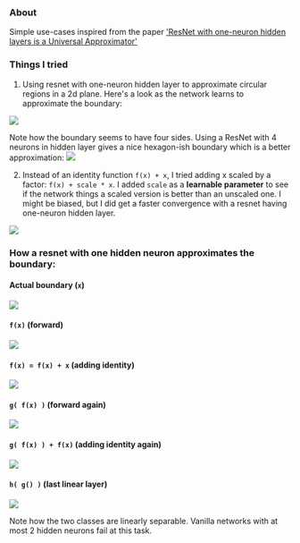 ### About
Simple use-cases inspired from the paper ['ResNet with one-neuron hidden layers is a Universal Approximator'](https://arxiv.org/abs/1806.10909)

### Things I tried

1. Using resnet with one-neuron hidden layer to approximate circular regions in a 2d plane. Here's a look as the network learns to approximate the boundary:

![](https://github.com/vinsis/points-in-2d/blob/master/resnet_1h.gif?raw=true)

Note how the boundary seems to have four sides. Using a ResNet with 4 neurons in hidden layer gives a nice hexagon-ish boundary which is a better approximation:
![](https://github.com/vinsis/points-in-2d/blob/master/resnet_4h.gif?raw=true)

2. Instead of an identity function `f(x) + x`, I tried adding x scaled by a factor: `f(x) + scale * x`. I added `scale` as a __learnable parameter__ to see if the network things a scaled version is better than an unscaled one. I might be biased, but I did get a faster convergence with a resnet having one-neuron hidden layer.

![](https://github.com/vinsis/points-in-2d/blob/master/resnet_v2_1h.gif?raw=true)

### How a resnet with one hidden neuron approximates the boundary:

#### Actual boundary (`x`)

![](https://github.com/vinsis/points-in-2d/blob/master/resnet_1.gif?raw=true)

#### `f(x)` (forward)

![](https://github.com/vinsis/points-in-2d/blob/master/resnet_2.gif?raw=true)

#### `f(x) = f(x) + x` (adding identity)

![](https://github.com/vinsis/points-in-2d/blob/master/resnet_3.gif?raw=true)

#### `g( f(x) )` (forward again)

![](https://github.com/vinsis/points-in-2d/blob/master/resnet_4.gif?raw=true)

#### `g( f(x) ) + f(x)` (adding identity again)

![](https://github.com/vinsis/points-in-2d/blob/master/resnet_5.gif?raw=true)

#### `h( g() )` (last linear layer)

![](https://github.com/vinsis/points-in-2d/blob/master/resnet_6.gif?raw=true)

Note how the two classes are linearly separable. Vanilla networks with at most 2 hidden neurons fail at this task.
